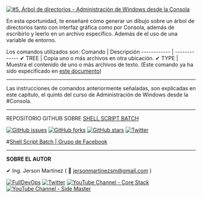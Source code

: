 [![#5. Árbol de directorios - Administración de Windows desde la Consola](https://img.youtube.com/vi/mQgjiaEd0b0/maxresdefault.jpg)](https://youtu.be/mQgjiaEd0b0 "#5. Árbol de directorios - Administración de Windows desde la Consola")

En esta oportunidad, te enseñaré cómo generar un dibujo sobre un árbol de directorios tanto con interfaz gráfica como por Consola, además de escribirlo y leerlo en un archivo específico. Además de el uso de una variable de entorno.

Los comandos utilizados son: 
Comando | Descripción
------------ | -------------
✔ TREE | Copia uno o más archivos en otra ubicación.
✔ TYPE | Muestra el contenido de uno o más archivos de texto. (Este comando ya ha sido especificado en [este documento](../master/4.%20Gesti%C3%B3n%20de%20ficheros%20o%20archivos.md "Gestión de ficheros o archivos"))

---

Las instrucciones de comandos anteriormente señaladas, son explicadas en este capítulo, el quinto del curso de Administración de Windows desde la #Consola. 

---

REPOSITORIO GITHUB SOBRE <a href="https://github.com/jersonmartinez/ShellScriptBatch" target="_blank">SHELL SCRIPT BATCH</a>

<a href="https://github.com/jersonmartinez/ShellScriptBatch/issues" target="_blank"><img alt="GitHub issues" src="https://img.shields.io/github/issues/jersonmartinez/ShellScriptBatch"></a>
<a href="https://github.com/jersonmartinez/ShellScriptBatch/network" target="_blank"><img alt="GitHub forks" src="https://img.shields.io/github/forks/jersonmartinez/ShellScriptBatch"></a>
<a href="https://github.com/jersonmartinez/ShellScriptBatch/stargazers" target="_blank"><img alt="GitHub stars" src="https://img.shields.io/github/stars/jersonmartinez/ShellScriptBatch"></a>
<a href="https://twitter.com/intent/tweet?text=Wow:&url=https%3A%2F%2Fgithub.com%2Fjersonmartinez%2FShellScriptBatch" target="_blank"><img alt="Twitter" src="https://img.shields.io/twitter/url?style=social&url=https%3A%2F%2Fgithub.com%2Fjersonmartinez%2FShellScriptBatch"></a>

#<a href="https://www.facebook.com/groups/ShellScriptBatch/" target="_blank">Shell Script Batch | Grupo de Facebook</a>

---

**SOBRE EL AUTOR**

✔ Ing. Jerson Martínez ( 💌 jersonmartinezsm@gmail.com )

<a href="https://www.fulldevops.es/?suscribirse" target="_blank"><img alt="FullDevOps" src="https://img.shields.io/twitter/url?color=9cf&label=%40FullDevOps&logo=FullDevOps&logoColor=informational&style=for-the-badge&url=https%3A%2F%2Ftwitter.com%2Fantoniomorenosm"></a>
<a href="https://twitter.com/antoniomorenosm" target="_blank"><img alt="Twitter" src="https://img.shields.io/twitter/url?color=9cf&label=%40antoniomorenosm&logo=Side%20Master&logoColor=yellow&style=for-the-badge&url=https%3A%2F%2Ftwitter.com%2Fantoniomorenosm"></a>
<a href="https://www.youtube.com/user/gvideosmtutorialesgm/videos" target="_blank"><img alt="YouTube Channel - Core Stack" src="https://img.shields.io/twitter/url?color=red&label=%40Core%20Stack&logo=Side%20Master&logoColor=yellow&style=for-the-badge&url=https%3A%2F%2Ftwitter.com%2Fantoniomorenosm"></a>
<a href="https://www.youtube.com/user/sidemastersupremo/videos" target="_blank"><img alt="YouTube Channel - Side Master" src="https://img.shields.io/twitter/url?color=red&label=%40Side%20Master&logo=Side%20Master&logoColor=yellow&style=for-the-badge&url=https%3A%2F%2Ftwitter.com%2Fantoniomorenosm"></a>
